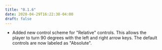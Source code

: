 ```yaml
---
title: "0.1.6"
date: 2020-04-29T16:22:38-04:00
draft: false
---
```


* Added new control scheme for "Relative" controls.  This allows the player to turn 90 degrees with the left and right arrow keys.  The default controls are now labeled as "Absolute".